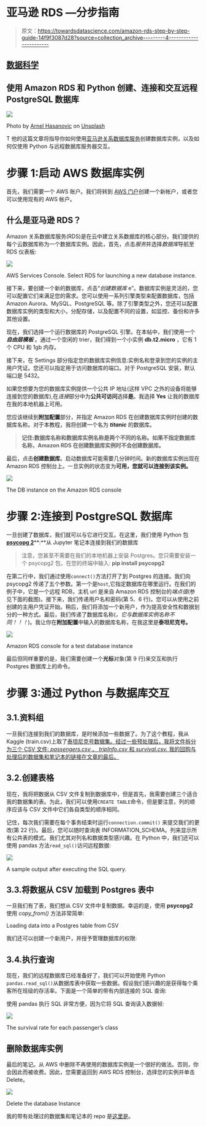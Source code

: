 # 亚马逊 RDS —分步指南

> 原文：<https://towardsdatascience.com/amazon-rds-step-by-step-guide-14f9f3087d28?source=collection_archive---------4----------------------->

## [数据科学](https://towardsdatascience.com/data-science/home)

## 使用 Amazon RDS 和 Python 创建、连接和交互远程 PostgreSQL 数据库

![](img/8296b8d6d7a216f44750804ed05a29e5.png)

Photo by [Arnel Hasanovic](https://unsplash.com/@arnelhasanovic?utm_source=medium&utm_medium=referral) on [Unsplash](https://unsplash.com?utm_source=medium&utm_medium=referral)

T 他的这篇文章将指导你如何使用[亚马逊关系数据库服务](https://aws.amazon.com/rds/postgresql/)创建数据库实例，以及如何仅使用 Python 与远程数据库服务器交互。

# 步骤 1:启动 AWS 数据库实例

首先，我们需要一个 AWS 账户。我们将转到 [AWS 门户](https://portal.aws.amazon.com/billing/signup?nc2=h_ct&src=header_signup&redirect_url=https%3A%2F%2Faws.amazon.com%2Fregistration-confirmation#/start)创建一个新帐户，或者您可以使用现有的 AWS 帐户。

## 什么是亚马逊 RDS？

Amazon 关系数据库服务(RDS)是在云中建立关系数据库的核心部分。我们提供的每个云数据库称为一个数据库实例。因此，首先，点击*服务*并选择*数据库*导航至 RDS 仪表板:

![](img/2715b5332e2eaefb1efca4e45d16e25a.png)

AWS Services Console. Select RDS for launching a new database instance.

接下来，要创建一个新的数据库，点击“*创建数据库* e”。数据库实例是灵活的，您可以配置它们来满足您的需求。您可以使用一系列引擎类型来配置数据库，包括 Amazon Aurora、MySQL、PostgreSQL 等。除了引擎类型之外，您还可以配置数据库实例的类型和大小，分配存储，以及配置不同的设置，如监控、备份和许多其他设置。

现在，我们选择一个运行数据库的 PostgreSQL 引擎。在本帖中，我们使用一个 ***自由层模板*** 。通过一个空闲的 trier，我们得到一个小实例 **db.t2.micro** ，它有 1 个 CPU 和 1gb 内存。

接下来，在 Settings 部分指定您的数据库实例信息:实例名和登录到您的实例的主用户凭证。您还可以指定用于访问数据库的端口。对于 PostgreSQL 安装，默认端口是 5432。

如果您想要为您的数据库实例提供一个公共 IP 地址(这样 VPC 之外的设备将能够连接到您的数据库),在*连接*部分中为**公共可访问**选择**是**。我选择 **Yes** 让我的数据库在我的本地机器上可用。

您应该继续到**附加配置**部分，并指定 Amazon RDS 在创建数据库实例时创建的数据库名称。对于本教程，我将创建一个名为 ***titanic*** 的数据库。

> **记住:数据库名称和数据库实例名称是两个不同的名称。如果不指定数据库名称，Amazon RDS 在创建数据库实例时不会创建数据库。**

最后，点击**创建数据库**。启动数据库可能需要几分钟时间。新的数据库实例出现在 Amazon RDS 控制台上。一旦实例的状态变为**可用，您就可以连接到该实例。**

![](img/cb216dd8a65713b854c55a4366349fe2.png)

The DB instance on the Amazon RDS console

# 步骤 2:连接到 PostgreSQL 数据库

一旦创建了数据库，我们就可以与它进行交互。在这里，我们使用 Python 包[**psycopg 2**](http://initd.org/psycopg/)**:**从 Jupyter 笔记本连接到我们的数据库

> 注意，您甚至不需要在我们的本地机器上安装 Postgres。您只需要安装一个 psycopg2 包，在您的终端中输入: **pip install psycopg2**

在第二行中，我们通过使用`connect()`方法打开了到 Postgres 的连接。我们向 psycopg2 传递了五个参数。第一个是`host`,它指定数据库在哪里运行。在我们的例子中，它是一个远程 RDB，主机 url 是来自 Amazon RDS 控制台的*端点值*(参见下面的截图)。接下来，我们传递用户名和密码(第 5、6 行)。您可以从使用之前创建的主用户凭证开始。稍后，我们将添加一个新用户，作为提高安全性和数据划分的一种方式。最后，我们传递了数据库名称(*，它与数据库实例名称不同！！！*)。我让你在**附加配置**中输入的数据库名称，在我这里是**泰坦尼克号。**

![](img/5723048cbb11cc32132d4b753ddb480f.png)

Amazon RDS console for a test database instance

最后但同样重要的是，我们需要创建一个**光标**对象(第 9 行)来交互和执行 Postgres 数据库上的命令。

# 步骤 3:通过 Python 与数据库交互

## 3.1.资料组

一旦我们连接到我们的数据库，是时候添加一些数据了。为了这个教程，我从 Kaggle (train.csv)上取了[泰坦尼克号数据集。经过一些预处理后，我将文件拆分为三个 CSV 文件: *passengers.csv* 、 *tripInfo.csv* 和 *survival.csv.* 我的回购与处理后的数据集和笔记本的链接在文章的最后。](https://www.kaggle.com/c/titanic/data)

## 3.2.创建表格

现在，我将把数据从 CSV 文件复制到数据库中，但是首先，我需要创建三个适合我的数据集的表。为此，我们可以使用`CREATE TABLE`命令，但是要注意，列的顺序应该与 CSV 文件中它们各自类型的顺序相同。

记住，每次我们需要在每个事务结束时运行`connection.commit()` 来提交我们的更改(第 22 行)。最后，您可以随时查询表 INFORMATION_SCHEMA。列来显示所有公共表的模式。我们尤其对列名和数据类型感兴趣。在 Python 中，我们还可以使用 pandas 方法`read_sql()`访问远程数据:

![](img/871f3a997b65630d51c8da2e335c481b.png)

A sample output after executing the SQL query.

## 3.3.将数据从 CSV 加载到 Postgres 表中

一旦我们有了表，我们想从 CSV 文件中复制数据。幸运的是，使用 **psycopg2** 使用 *copy_from()* 方法非常简单:

Loading data into a Postgres table from CSV

我们还可以创建一个新用户，并授予管理数据库的权限:

## 3.4.执行查询

现在，我们的远程数据库已经准备好了，我们可以开始使用 Python `pandas.read_sql()`从数据库表中获取一些数据。假设我们感兴趣的是获得每个乘客所在班级的存活率。下面是一个简单的带有内部连接的 SQL 查询:

使用 pandas 执行 SQL 非常方便，因为它将 SQL 查询读入数据帧:

![](img/e49028723b67a71e38c9df67ae244837.png)

The survival rate for each passenger’s class

## 删除数据库实例

最后的笔记。从 AWS 中删除不再使用的数据库实例是一个很好的做法。否则，你会因此而被收费。因此，您需要返回到 AWS RDS 控制台，选择您的实例并单击 Delete。

![](img/747b48dc8778791e75688fc4ce648ca8.png)

Delete the database Instance

我的带有处理过的数据集和笔记本的 repo 是[这里是](https://github.com/ianap/aws_ec2_rds_examples)。